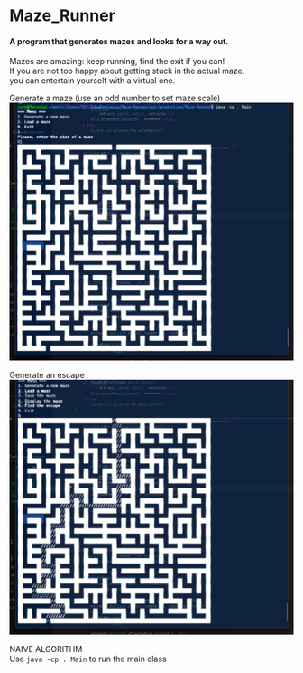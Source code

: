 # Maze_Runner
<h4>A program that generates mazes and looks for a way out. </h4>
Mazes are amazing: keep running, find the exit if you can! <br>
If you are not too happy about getting stuck in the actual maze, <br>
you can entertain yourself with a virtual one. <br>

Generate a maze (use an odd number to set maze scale)<br>
![Screenshot](/Screenshot1.png)

Generate an escape<br>
![Screenshot](/Screenshot2.png)

NAIVE ALGORITHM<br>
Use `java -cp . Main` to run the main class <br>
